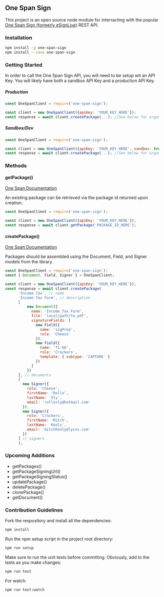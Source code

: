 ## One Span Sign

This project is an open source node module for interracting with the popular [One Span Sign (formerly eSignLive)](https://www.esignlive.com/) REST API.

### Installation

```BASH
npm install -g one-span-sign
npm install --save one-span-sign
```

### Getting Started

In order to call the One Span Sign API, you will need to be setup wit an API Key. You will likely have both a sandbox API Key and a production API Key.


##### Production
```JavaScript
const OneSpanClient = require('one-span-sign');

const client = new OneSpanClient({apiKey: 'YOUR_KEY_HERE'});
const response = await client.createPackage(...); //See below for arguments here
```

##### Sandbox/Dev
```JavaScript
const OneSpanClient = require('one-span-sign');

const client = new OneSpanClient({apiKey: 'YOUR_KEY_HERE', sandbox: true});
const response = await client.createPackage(...); //See below for arguments here
```

### Methods

#### getPackage()

[One Span Documentation](https://docs.esignlive.com/content/c_integrator_s_guide/rest_api/packages.htm#Get)

An existing package can be retrieved via the package id returned upon creation.

```JavaScript
const OneSpanClient = require('one-span-sign');

const client = new OneSpanClient({apiKey: 'YOUR_KEY_HERE'});
const response = await client.getPackage('PACKAGE_ID_HERE');
```


#### createPackage()

[One Span Documentation](https://docs.esignlive.com/content/c_integrator_s_guide/rest_api/packages.htm#Create)

Packages should be assembled using the Document, Field, and Signer models from the library.

```JavaScript
const OneSpanClient = require('one-span-sign');
const { Document, Field, Signer } = OneSpanClient;

const client = new OneSpanClient({apiKey: 'YOUR_KEY_HERE'});
const response = await client.createPackage(
      'Income Tax', // name
      'Income Tax Form', // description
      [
          new Document({
            name: 'Income Tax Form',
            file: 'local/path/to.pdf',
            signatureFields: [
              new Field({
                name: 'sigPrep',
                role: 'Cheese'
              }),
              new Field({
                name: 'f1-66',
                role: 'Crackers',
                template: { subtype: 'CAPTURE' }
              })
            ]
          })
      ], // documents
      [
        new Signer({
          role: 'Cheese',
          firstName: 'Rollo',
          lastName: 'Sly',
          email: 'rollosly@hotmail.com'
        }),
        new Signer({
          role: 'Crackers',
          firstName: 'Mitch',
          lastName: 'Kooly',
          email: 'mitchkooly@lycos.com'
        })
      ] // signers
      );
```

### Upcoming Additions

* getPackages()
* getPackageSigningUrl()
* getPackageSigningStatus()
* updatePackage()
* deletePackage()
* clonePackage()
* getDocument()

### Contribution Guidelines

Fork the respository and install all the dependencies:

```BASH
npm install
```

Run the npm setup script in the project root directory:

```BASH
npm run setup
```

Make sure to run the unit tests before committing. Obviously, add to the tests as you make changes:

```BASH
npm run test
```

For watch:

```BASH
npm run test:watch
```
